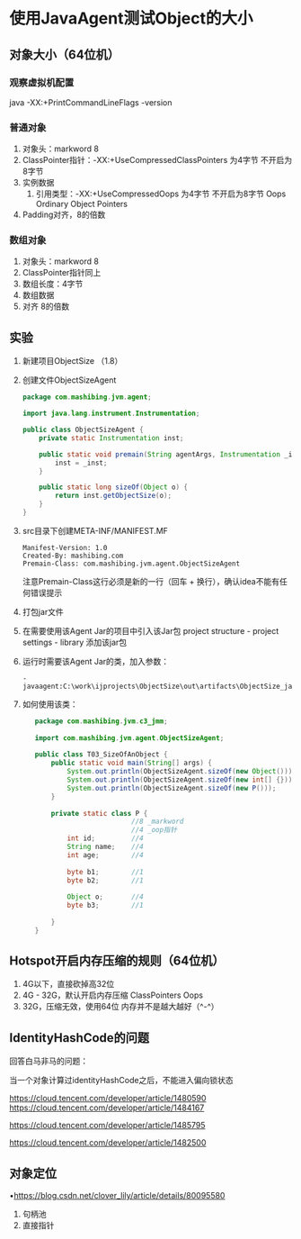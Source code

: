 # 使用JavaAgent测试Object的大小

## 对象大小（64位机）

### 观察虚拟机配置

java -XX:+PrintCommandLineFlags -version

### 普通对象

1. 对象头：markword  8
2. ClassPointer指针：-XX:+UseCompressedClassPointers 为4字节 不开启为8字节
3. 实例数据
   1. 引用类型：-XX:+UseCompressedOops 为4字节 不开启为8字节 
      Oops Ordinary Object Pointers
4. Padding对齐，8的倍数

### 数组对象

1. 对象头：markword 8
2. ClassPointer指针同上
3. 数组长度：4字节
4. 数组数据
5. 对齐 8的倍数

## 实验

1. 新建项目ObjectSize （1.8）

2. 创建文件ObjectSizeAgent

   ```java
   package com.mashibing.jvm.agent;
   
   import java.lang.instrument.Instrumentation;
   
   public class ObjectSizeAgent {
       private static Instrumentation inst;
   
       public static void premain(String agentArgs, Instrumentation _inst) {
           inst = _inst;
       }
   
       public static long sizeOf(Object o) {
           return inst.getObjectSize(o);
       }
   }
   ```

3. src目录下创建META-INF/MANIFEST.MF

   ```shell
   Manifest-Version: 1.0
   Created-By: mashibing.com
   Premain-Class: com.mashibing.jvm.agent.ObjectSizeAgent
   ```

   注意Premain-Class这行必须是新的一行（回车 + 换行），确认idea不能有任何错误提示

4. 打包jar文件

5. 在需要使用该Agent Jar的项目中引入该Jar包
   project structure - project settings - library 添加该jar包

6. 运行时需要该Agent Jar的类，加入参数：

   ```shell
   -javaagent:C:\work\ijprojects\ObjectSize\out\artifacts\ObjectSize_jar\ObjectSize.jar
   ```

7. 如何使用该类：

   ```java
      package com.mashibing.jvm.c3_jmm;
      
      import com.mashibing.jvm.agent.ObjectSizeAgent;
      
      public class T03_SizeOfAnObject {
          public static void main(String[] args) {
              System.out.println(ObjectSizeAgent.sizeOf(new Object()));
              System.out.println(ObjectSizeAgent.sizeOf(new int[] {}));
              System.out.println(ObjectSizeAgent.sizeOf(new P()));
          }
      
          private static class P {
                              //8 _markword
                              //4 _oop指针
              int id;         //4
              String name;    //4
              int age;        //4
      
              byte b1;        //1
              byte b2;        //1
      
              Object o;       //4
              byte b3;        //1
      
          }
      }
   ```

## Hotspot开启内存压缩的规则（64位机）

1. 4G以下，直接砍掉高32位
2. 4G - 32G，默认开启内存压缩 ClassPointers Oops
3. 32G，压缩无效，使用64位
   内存并不是越大越好（^-^）

## IdentityHashCode的问题

回答白马非马的问题：

当一个对象计算过identityHashCode之后，不能进入偏向锁状态

https://cloud.tencent.com/developer/article/1480590
 https://cloud.tencent.com/developer/article/1484167

https://cloud.tencent.com/developer/article/1485795

https://cloud.tencent.com/developer/article/1482500

## 对象定位

•https://blog.csdn.net/clover_lily/article/details/80095580

1. 句柄池
2. 直接指针